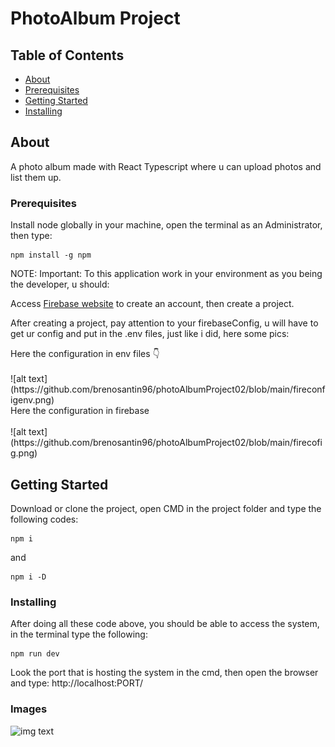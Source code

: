 # PhotoAlbum Project

## Table of Contents

- [About](#about)
- [Prerequisites](#prerequisites)
- [Getting Started](#getting_started)
- [Installing](#installing)

## About <a name = "about"></a>

A photo album made with React Typescript where u can upload photos and list them up.

### Prerequisites <a name = "prerequisites"></a>

Install node globally in your machine, open the terminal as an Administrator, then type:

```
npm install -g npm
```

NOTE: Important:
To this application work in your environment as you being the developer, u should:

Access 
<a href="https://firebase.google.com/?gclid=CjwKCAjw2OiaBhBSEiwAh2ZSP40eNyGcsrc3VhhI5o4VpIYyjWBO_ff1961uAHUZ59I4wNQCzlUFhRoCo54QAvD_BwE&gclsrc=aw.ds">Firebase website</a> to create an account, then create a project.

After creating a project, pay attention to your firebaseConfig, u will have to get ur config and put in the .env files, just like i did, here some pics:

<div>Here the configuration in env files 👇 </div> <br>
![alt text](https://github.com/brenosantin96/photoAlbumProject02/blob/main/fireconfigenv.png)

<div>Here the configuration in firebase</div> <br>
![alt text](https://github.com/brenosantin96/photoAlbumProject02/blob/main/firecofig.png)

## Getting Started <a name = "getting_started"></a>

Download or clone the project, open CMD in the project folder and type the following codes:

```
npm i
```

and

```
npm i -D
```


### Installing <a name = "installing"></a>

After doing all these code above, you should be able to access the system, in the terminal type the following:

```
npm run dev
```

Look the port that is hosting the system in the cmd, then open the browser and type: http://localhost:PORT/



### Images 

![img text](https://github.com/brenosantin96/photoAlbumProject02/blob/main/galleryGif.gif)



